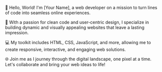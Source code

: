 👋 Hello, World! I'm [Your Name], a web developer on a mission to turn lines of code into seamless online experiences.

🚀 With a passion for clean code and user-centric design, I specialize in building dynamic and visually appealing websites that leave a lasting impression.

💻 My toolkit includes HTML, CSS, JavaScript, and more, allowing me to create responsive, interactive, and engaging web solutions.

🌐 Join me as I journey through the digital landscape, one pixel at a time. Let's collaborate and bring your web ideas to life!
